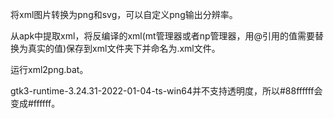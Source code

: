 将xml图片转换为png和svg，可以自定义png输出分辨率。

从apk中提取xml，将反编译的xml(mt管理器或者np管理器，用@引用的值需要替换为真实的值)保存到xml文件夹下并命名为.xml文件。

运行xml2png.bat。

gtk3-runtime-3.24.31-2022-01-04-ts-win64并不支持透明度，所以#88ffffff会变成#ffffff。
